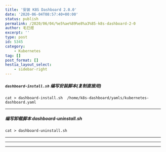 ```yaml
---
title: '安装 K8S Dashboard 2.0.0'
date: '2020-06-04T08:57:40+00:00'
status: publish
permalink: /2020/06/04/%e5%ae%89%e8%a3%85-k8s-dashboard-2-0
author: 毛巳煜
excerpt: ''
type: post
id: 5345
category:
    - Kubernetes
tag: []
post_format: []
hestia_layout_select:
    - sidebar-right
---
```

##### **`dashboard-install.sh` 编写安装脚本(复制直接用)**

```shell
cat > dashboard-install.sh  /home/k8s-dashboard/yamls/kubernetes-dashboard.yaml 
```

- - - - - -

##### 编写卸载脚本 dashboard-uninstall.sh

```shell
cat > dashboard-uninstall.sh 
```

- - - - - -

- - - - - -

- - - - - -